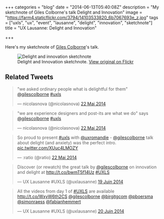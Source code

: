 +++
categories = "blog"
date = "2014-06-13T05:40:08Z"
description = "My sketchnote of Giles Colborne's talk Delight and Innovation"
image = "https://farm4.staticflickr.com/3794/14103533820_6b7067693e_z.jpg"
tags = ["uxls", "ux", "event", "lausanne", "delight", "innovation", "sketchnote"]
title = "UX Lausanne: Delight and Innovation"

+++

Here's my sketchnote of [Giles Colborne](https://twitter.com/gilescolborne)'s talk.

<figure>
  <img src="https://farm4.staticflickr.com/3837/14224367428_e503c1c557_z.jpg" alt="Delight and innovation sketchnote">
  <figcaption>
    Delight and Innovation sketchnote. <a href="https://www.flickr.com/photos/alienlebarge/14224367428/">View original on Flickr</a>
  </figcaption>
</figure>

## Related Tweets

<blockquote class="twitter-tweet" lang="fr"><p>&quot;we asked ordinary people what is delightful for them&quot; <a href="https://twitter.com/gilescolborne">@gilescolborne</a> <a href="https://twitter.com/hashtag/uxls?src=hash">#uxls</a></p>&mdash; nicolasnova (@nicolasnova) <a href="https://twitter.com/nicolasnova/statuses/469389446660775936">22 Mai 2014</a></blockquote>
<script async src="//platform.twitter.com/widgets.js" charset="utf-8"></script>

<blockquote class="twitter-tweet" lang="fr"><p>&quot;we are experience designers and post-its are what we do&quot; says <a href="https://twitter.com/gilescolborne">@gilescolborne</a> <a href="https://twitter.com/hashtag/uxls?src=hash">#uxls</a></p>&mdash; nicolasnova (@nicolasnova) <a href="https://twitter.com/nicolasnova/statuses/469393452560838656">22 Mai 2014</a></blockquote>
<script async src="//platform.twitter.com/widgets.js" charset="utf-8"></script>

<blockquote class="twitter-tweet" lang="fr"><p>So proud to present <a href="https://twitter.com/hashtag/uxls?src=hash">#uxls</a> with <a href="https://twitter.com/uxromandie">@uxromandie</a> - <a href="https://twitter.com/gilescolborne">@gilescolborne</a> talk about delight (and anxiety) was the perfect intro. <a href="http://t.co/XUuc4LMOZY">pic.twitter.com/XUuc4LMOZY</a></p>&mdash; :ratio (@ratio) <a href="https://twitter.com/ratio/statuses/469397523728453632">22 Mai 2014</a></blockquote>
<script async src="//platform.twitter.com/widgets.js" charset="utf-8"></script>

<blockquote class="twitter-tweet" lang="fr"><p>Discover (or rewatch) the great talk by <a href="https://twitter.com/gilescolborne">@gilescolborne</a> on innovation and delight at <a href="http://t.co/bwmT5f14Uz">http://t.co/bwmT5f14Uz</a> <a href="https://twitter.com/hashtag/UXLS?src=hash">#UXLS</a></p>&mdash; UX Lausanne #UXLS (@uxlausanne) <a href="https://twitter.com/uxlausanne/statuses/479621236855930880">19 Juin 2014</a></blockquote>
<script async src="//platform.twitter.com/widgets.js" charset="utf-8"></script>

<blockquote class="twitter-tweet" lang="fr"><p>All the videos from day 1 of <a href="https://twitter.com/hashtag/UXLS?src=hash">#UXLS</a> are available <a href="http://t.co/WxyW6th2CS">http://t.co/WxyW6th2CS</a> <a href="https://twitter.com/gilescolborne">@gilescolborne</a> <a href="https://twitter.com/birgitgcom">@birgitgcom</a> <a href="https://twitter.com/pboersma">@pboersma</a> <a href="https://twitter.com/simonraess">@simonraess</a> <a href="https://twitter.com/fabianhemmert">@fabianhemmert</a></p>&mdash; UX Lausanne #UXLS (@uxlausanne) <a href="https://twitter.com/uxlausanne/statuses/479909489626611712">20 Juin 2014</a></blockquote>
<script async src="//platform.twitter.com/widgets.js" charset="utf-8"></script>
